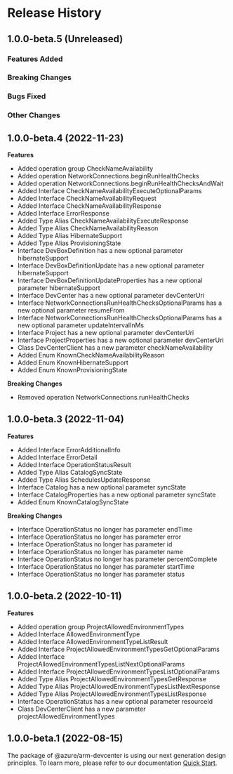 # Release History

## 1.0.0-beta.5 (Unreleased)

### Features Added

### Breaking Changes

### Bugs Fixed

### Other Changes

## 1.0.0-beta.4 (2022-11-23)
    
**Features**

  - Added operation group CheckNameAvailability
  - Added operation NetworkConnections.beginRunHealthChecks
  - Added operation NetworkConnections.beginRunHealthChecksAndWait
  - Added Interface CheckNameAvailabilityExecuteOptionalParams
  - Added Interface CheckNameAvailabilityRequest
  - Added Interface CheckNameAvailabilityResponse
  - Added Interface ErrorResponse
  - Added Type Alias CheckNameAvailabilityExecuteResponse
  - Added Type Alias CheckNameAvailabilityReason
  - Added Type Alias HibernateSupport
  - Added Type Alias ProvisioningState
  - Interface DevBoxDefinition has a new optional parameter hibernateSupport
  - Interface DevBoxDefinitionUpdate has a new optional parameter hibernateSupport
  - Interface DevBoxDefinitionUpdateProperties has a new optional parameter hibernateSupport
  - Interface DevCenter has a new optional parameter devCenterUri
  - Interface NetworkConnectionsRunHealthChecksOptionalParams has a new optional parameter resumeFrom
  - Interface NetworkConnectionsRunHealthChecksOptionalParams has a new optional parameter updateIntervalInMs
  - Interface Project has a new optional parameter devCenterUri
  - Interface ProjectProperties has a new optional parameter devCenterUri
  - Class DevCenterClient has a new parameter checkNameAvailability
  - Added Enum KnownCheckNameAvailabilityReason
  - Added Enum KnownHibernateSupport
  - Added Enum KnownProvisioningState

**Breaking Changes**

  - Removed operation NetworkConnections.runHealthChecks
    
    
## 1.0.0-beta.3 (2022-11-04)
    
**Features**

  - Added Interface ErrorAdditionalInfo
  - Added Interface ErrorDetail
  - Added Interface OperationStatusResult
  - Added Type Alias CatalogSyncState
  - Added Type Alias SchedulesUpdateResponse
  - Interface Catalog has a new optional parameter syncState
  - Interface CatalogProperties has a new optional parameter syncState
  - Added Enum KnownCatalogSyncState

**Breaking Changes**

  - Interface OperationStatus no longer has parameter endTime
  - Interface OperationStatus no longer has parameter error
  - Interface OperationStatus no longer has parameter id
  - Interface OperationStatus no longer has parameter name
  - Interface OperationStatus no longer has parameter percentComplete
  - Interface OperationStatus no longer has parameter startTime
  - Interface OperationStatus no longer has parameter status
    
    
## 1.0.0-beta.2 (2022-10-11)
    
**Features**

  - Added operation group ProjectAllowedEnvironmentTypes
  - Added Interface AllowedEnvironmentType
  - Added Interface AllowedEnvironmentTypeListResult
  - Added Interface ProjectAllowedEnvironmentTypesGetOptionalParams
  - Added Interface ProjectAllowedEnvironmentTypesListNextOptionalParams
  - Added Interface ProjectAllowedEnvironmentTypesListOptionalParams
  - Added Type Alias ProjectAllowedEnvironmentTypesGetResponse
  - Added Type Alias ProjectAllowedEnvironmentTypesListNextResponse
  - Added Type Alias ProjectAllowedEnvironmentTypesListResponse
  - Interface OperationStatus has a new optional parameter resourceId
  - Class DevCenterClient has a new parameter projectAllowedEnvironmentTypes
    
    
## 1.0.0-beta.1 (2022-08-15)

The package of @azure/arm-devcenter is using our next generation design principles. To learn more, please refer to our documentation [Quick Start](https://aka.ms/js-track2-quickstart).
